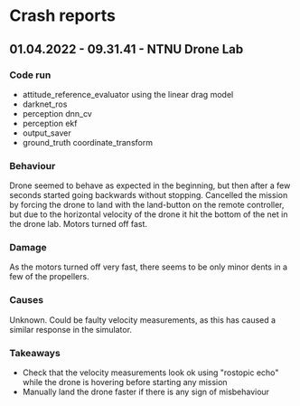 # Crash reports

## 01.04.2022 - 09.31.41 - NTNU Drone Lab

### Code run
- attitude_reference_evaluator using the linear drag model
- darknet_ros
- perception dnn_cv
- perception ekf
- output_saver
- ground_truth coordinate_transform

### Behaviour
Drone seemed to behave as expected in the beginning, but then after a few seconds started going
backwards without stopping. Cancelled the mission by forcing the drone to land with the land-button
on the remote controller, but due to the horizontal velocity of the drone it hit the bottom of the
net in the drone lab. Motors turned off fast.

### Damage
As the motors turned off very fast, there seems to be only minor dents in a few of the
propellers.

### Causes
Unknown. Could be faulty velocity measurements, as this has caused a similar response in the
simulator.

### Takeaways
- Check that the velocity measurements look ok using "rostopic echo" while the drone is hovering
before starting any mission
- Manually land the drone faster if there is any sign of misbehaviour